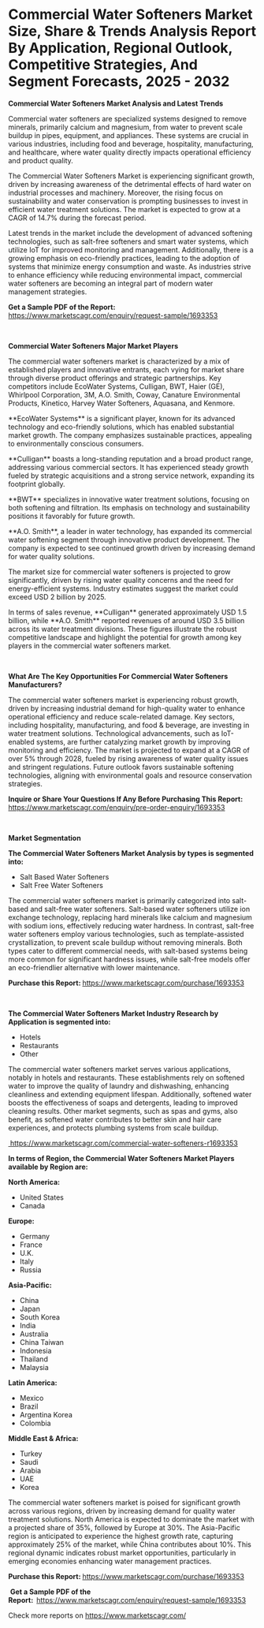 <p><h1>Commercial Water Softeners Market Size, Share & Trends Analysis Report By Application, Regional Outlook, Competitive Strategies, And Segment Forecasts, 2025 - 2032</h1></p><p><strong>Commercial Water Softeners Market Analysis and Latest Trends</strong></p>
<p><p>Commercial water softeners are specialized systems designed to remove minerals, primarily calcium and magnesium, from water to prevent scale buildup in pipes, equipment, and appliances. These systems are crucial in various industries, including food and beverage, hospitality, manufacturing, and healthcare, where water quality directly impacts operational efficiency and product quality. </p><p>The Commercial Water Softeners Market is experiencing significant growth, driven by increasing awareness of the detrimental effects of hard water on industrial processes and machinery. Moreover, the rising focus on sustainability and water conservation is prompting businesses to invest in efficient water treatment solutions. The market is expected to grow at a CAGR of 14.7% during the forecast period. </p><p>Latest trends in the market include the development of advanced softening technologies, such as salt-free softeners and smart water systems, which utilize IoT for improved monitoring and management. Additionally, there is a growing emphasis on eco-friendly practices, leading to the adoption of systems that minimize energy consumption and waste. As industries strive to enhance efficiency while reducing environmental impact, commercial water softeners are becoming an integral part of modern water management strategies.</p></p>
<p><strong>Get a Sample PDF of the Report:&nbsp;</strong> <a href="https://www.marketscagr.com/enquiry/request-sample/1693353?utm_campaign=3529&utm_medium=2&utm_source=Github&utm_content=ia&utm_term=10042025&utm_id=commercial-water-softeners">https://www.marketscagr.com/enquiry/request-sample/1693353</a></p>
<p>&nbsp;</p>
<p><strong>Commercial Water Softeners Major Market Players</strong></p>
<p><p>The commercial water softeners market is characterized by a mix of established players and innovative entrants, each vying for market share through diverse product offerings and strategic partnerships. Key competitors include EcoWater Systems, Culligan, BWT, Haier (GE), Whirlpool Corporation, 3M, A.O. Smith, Coway, Canature Environmental Products, Kinetico, Harvey Water Softeners, Aquasana, and Kenmore.</p><p>**EcoWater Systems** is a significant player, known for its advanced technology and eco-friendly solutions, which has enabled substantial market growth. The company emphasizes sustainable practices, appealing to environmentally conscious consumers.</p><p>**Culligan** boasts a long-standing reputation and a broad product range, addressing various commercial sectors. It has experienced steady growth fueled by strategic acquisitions and a strong service network, expanding its footprint globally.</p><p>**BWT** specializes in innovative water treatment solutions, focusing on both softening and filtration. Its emphasis on technology and sustainability positions it favorably for future growth.</p><p>**A.O. Smith**, a leader in water technology, has expanded its commercial water softening segment through innovative product development. The company is expected to see continued growth driven by increasing demand for water quality solutions.</p><p>The market size for commercial water softeners is projected to grow significantly, driven by rising water quality concerns and the need for energy-efficient systems. Industry estimates suggest the market could exceed USD 2 billion by 2025.</p><p>In terms of sales revenue, **Culligan** generated approximately USD 1.5 billion, while **A.O. Smith** reported revenues of around USD 3.5 billion across its water treatment divisions. These figures illustrate the robust competitive landscape and highlight the potential for growth among key players in the commercial water softeners market.</p></p>
<p>&nbsp;</p>
<p><strong>What Are The Key Opportunities For Commercial Water Softeners Manufacturers?</strong></p>
<p><p>The commercial water softeners market is experiencing robust growth, driven by increasing industrial demand for high-quality water to enhance operational efficiency and reduce scale-related damage. Key sectors, including hospitality, manufacturing, and food & beverage, are investing in water treatment solutions. Technological advancements, such as IoT-enabled systems, are further catalyzing market growth by improving monitoring and efficiency. The market is projected to expand at a CAGR of over 5% through 2028, fueled by rising awareness of water quality issues and stringent regulations. Future outlook favors sustainable softening technologies, aligning with environmental goals and resource conservation strategies.</p></p>
<p><strong>Inquire or Share Your Questions If Any Before Purchasing This Report:</strong> <a href="https://www.marketscagr.com/enquiry/pre-order-enquiry/1693353?utm_campaign=3529&utm_medium=2&utm_source=Github&utm_content=ia&utm_term=10042025&utm_id=commercial-water-softeners">https://www.marketscagr.com/enquiry/pre-order-enquiry/1693353</a></p>
<p>&nbsp;</p>
<p><strong>Market Segmentation</strong></p>
<p><strong>The Commercial Water Softeners Market Analysis by types is segmented into:</strong></p>
<p><ul><li>Salt Based Water Softeners</li><li>Salt Free Water Softeners</li></ul></p>
<p><p>The commercial water softeners market is primarily categorized into salt-based and salt-free water softeners. Salt-based water softeners utilize ion exchange technology, replacing hard minerals like calcium and magnesium with sodium ions, effectively reducing water hardness. In contrast, salt-free water softeners employ various technologies, such as template-assisted crystallization, to prevent scale buildup without removing minerals. Both types cater to different commercial needs, with salt-based systems being more common for significant hardness issues, while salt-free models offer an eco-friendlier alternative with lower maintenance.</p></p>
<p><strong>Purchase this Report:&nbsp;</strong><a href="https://www.marketscagr.com/purchase/1693353?utm_campaign=3529&utm_medium=2&utm_source=Github&utm_content=ia&utm_term=10042025&utm_id=commercial-water-softeners">https://www.marketscagr.com/purchase/1693353</a></p>
<p>&nbsp;</p>
<p><strong>The Commercial Water Softeners Market Industry Research by Application is segmented into:</strong></p>
<p><ul><li>Hotels</li><li>Restaurants</li><li>Other</li></ul></p>
<p><p>The commercial water softeners market serves various applications, notably in hotels and restaurants. These establishments rely on softened water to improve the quality of laundry and dishwashing, enhancing cleanliness and extending equipment lifespan. Additionally, softened water boosts the effectiveness of soaps and detergents, leading to improved cleaning results. Other market segments, such as spas and gyms, also benefit, as softened water contributes to better skin and hair care experiences, and protects plumbing systems from scale buildup.</p></p>
<p><a href="https://www.marketscagr.com/commercial-water-softeners-r1693353?utm_campaign=3529&utm_medium=2&utm_source=Github&utm_content=ia&utm_term=10042025&utm_id=commercial-water-softeners">&nbsp;https://www.marketscagr.com/commercial-water-softeners-r1693353</a></p>
<p><strong>In terms of Region, the Commercial Water Softeners Market Players available by Region are:</strong></p>
<p>
    <p> <strong> North America: </strong>
        <ul>
            <li>United States</li>
            <li>Canada</li>
        </ul>
        </p> 
    <p> <strong> Europe: </strong>
        <ul>
            <li>Germany</li>
            <li>France</li>
            <li>U.K.</li>
            <li>Italy</li>
            <li>Russia</li>
        </ul>
        </p> 
    <p> <strong> Asia-Pacific: </strong>
        <ul>
            <li>China</li>
            <li>Japan</li>
            <li>South Korea</li>
            <li>India</li>
            <li>Australia</li>
            <li>China Taiwan</li>
            <li>Indonesia</li>
            <li>Thailand</li>
            <li>Malaysia</li>
        </ul>
        </p> 
    <p> <strong> Latin America: </strong>
        <ul>
            <li>Mexico</li>
            <li>Brazil</li>
            <li>Argentina Korea</li>
            <li>Colombia</li>
        </ul>
        </p> 
    <p> <strong> Middle East & Africa: </strong>
        <ul>
            <li>Turkey</li>
            <li>Saudi</li>
            <li>Arabia</li>
            <li>UAE</li>
            <li>Korea</li>
        </ul>
    </p>
    </p>
<p><p>The commercial water softeners market is poised for significant growth across various regions, driven by increasing demand for quality water treatment solutions. North America is expected to dominate the market with a projected share of 35%, followed by Europe at 30%. The Asia-Pacific region is anticipated to experience the highest growth rate, capturing approximately 25% of the market, while China contributes about 10%. This regional dynamic indicates robust market opportunities, particularly in emerging economies enhancing water management practices.</p></p>
<p><strong>Purchase this Report: </strong><a href="https://www.marketscagr.com/purchase/1693353?utm_campaign=3529&utm_medium=2&utm_source=Github&utm_content=ia&utm_term=10042025&utm_id=commercial-water-softeners">https://www.marketscagr.com/purchase/1693353</a></p>
<p>&nbsp;<strong>Get a Sample PDF of the Report:&nbsp;&nbsp;</strong><a href="https://www.marketscagr.com/enquiry/request-sample/1693353?utm_campaign=3529&utm_medium=2&utm_source=Github&utm_content=ia&utm_term=10042025&utm_id=commercial-water-softeners">https://www.marketscagr.com/enquiry/request-sample/1693353</a></p>
<p><strong></strong></p>
<p>Check more reports on <a href="https://www.marketscagr.com/?utm_campaign=3529&utm_medium=2&utm_source=Github&utm_content=ia&utm_term=10042025&utm_id=commercial-water-softeners">https://www.marketscagr.com/</a></p>